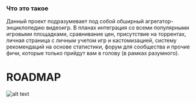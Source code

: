 ### Что это такое

Данный проект подразумевает под собой обширный агрегатор-энциклопедию видеоигр. В планах интеграция со всеми популярными игровыми площадками, сравнивание цен, присутствие на торрентах, личная страница с личным учетом игр и кастомизацией, систему рекомендаций на основе статистики, форум для сообщества и прочие фичи, которые только прийдут вам в голову (в рамках разумного). 

# ROADMAP
![alt text](https://s8.hostingkartinok.com/uploads/images/2020/06/1eb664d3927eeaaf3b06bf497cb1b9c6.png)
